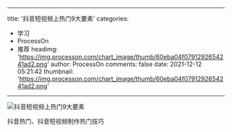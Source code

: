 
---
title: '抖音短视频上热门9大要素'
categories: 
 - 学习
 - ProcessOn
 - 推荐
headimg: 'https://img.processon.com/chart_image/thumb/60eba04f0791292654241ad2.png'
author: ProcessOn
comments: false
date: 2021-12-12 05:21:42
thumbnail: 'https://img.processon.com/chart_image/thumb/60eba04f0791292654241ad2.png'
---

<div>   
<img class="thumb" alt="抖音短视频上热门9大要素" src="https://img.processon.com/chart_image/thumb/60eba04f0791292654241ad2.png" referrerpolicy="no-referrer">
<p>抖音热门、抖音短视频制作热门技巧</p>  
</div>
            